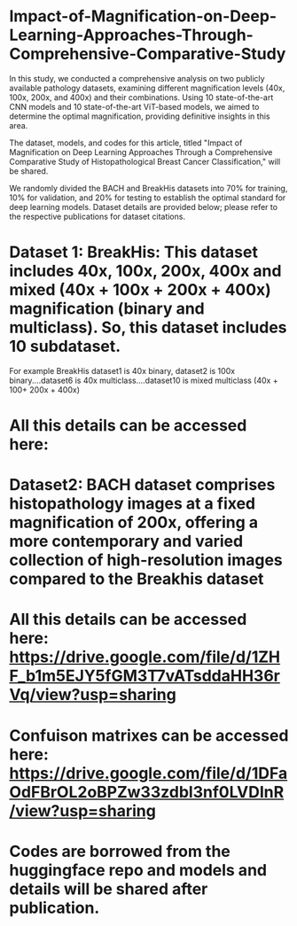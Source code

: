 # Impact-of-Magnification-on-Deep-Learning-Approaches-Through-Comprehensive-Comparative-Study

In this study, we conducted a comprehensive analysis on two publicly available pathology datasets, examining different magnification levels (40x, 100x, 200x, and 400x) and their combinations. 
Using 10 state-of-the-art CNN models and 10 state-of-the-art ViT-based models, we aimed to determine the optimal magnification, providing definitive insights in this area.


The dataset, models, and codes for this article, titled "Impact of Magnification on Deep Learning Approaches Through a Comprehensive Comparative Study of Histopathological Breast Cancer Classification," will be shared.

We randomly divided the BACH and BreakHis datasets into 70% for training, 10% for validation, and 20% for testing to establish the optimal standard for deep learning models. 
Dataset details are provided below; please refer to the respective publications for dataset citations.


# Dataset 1: BreakHis: This dataset includes 40x, 100x, 200x, 400x and mixed (40x + 100x + 200x + 400x) magnification (binary and multiclass). So, this dataset includes 10 subdataset. 
For example BreakHis dataset1 is 40x binary, dataset2 is 100x binary....dataset6 is 40x multiclass....dataset10 is mixed multiclass (40x + 100+ 200x + 400x) 
# All this details can be accessed here:

# Dataset2: BACH dataset comprises histopathology images at a fixed magnification of 200x, offering a more contemporary and varied collection of high-resolution images compared to the Breakhis dataset 
# All this details can be accessed here: https://drive.google.com/file/d/1ZHF_b1m5EJY5fGM3T7vATsddaHH36rVq/view?usp=sharing

# Confuison matrixes can be accessed here: https://drive.google.com/file/d/1DFaOdFBrOL2oBPZw33zdbl3nf0LVDInR/view?usp=sharing
# Codes are borrowed from the huggingface repo and models and details will be shared after publication. 
